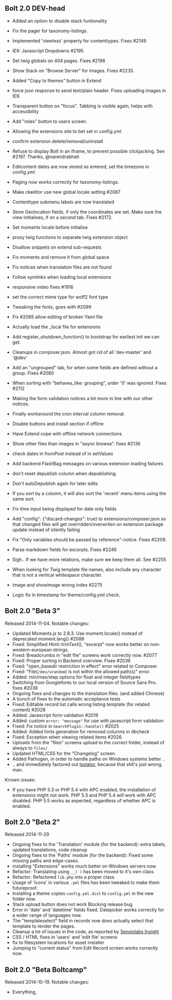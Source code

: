 Bolt 2.0 DEV-head
-----------------

- Added an option to disable stack funtionality
- Fix the pager for taxonomy-listings.
- Implemented 'viewless' property for contenttypes. Fixes #2149
- IE9: Javascript Dropdowns #2195
- Set twig globals on 404 pages. Fixes #2198
- Show Stack on "Browse Server" for images. Fixes #2235.
- Added "Copy to themes" button in Extend
- force json response to send text/plain header. Fixes uploading images in IE9.
- Transparent button on "focus". Tabbing is visible again, helps with accessibility
- Add "roles" button to users screen.
- Allowing the extensions site to bet set in config.yml

- confirm extension delete/removal/uninstall
- Refuse to display Bolt in an iframe, to prevent possible clickjacking. See #2197. Thanks, @narendrabhati
- Editcontent dates are now stored as entered, set the timezone in config.yml
- Paging now works correctly for taxonomy-listings.
- Make ckeditor use new global locale setting #2087
- Contenttype submenu labels are now translated
- Store Geolocation fields, if only the coordinates are set. Make sure the view initialises, if on a second tab. Fixes #2172.
- Set moments locale before initialise
- proxy twig functions to separate twig extension object
- Disallow snippets on extend sub-requests
- Fix moments and remove it from global space
- Fix notices when translation files are not found
- Follow symlinks when loading local extensions
- responsive video fixes #1916
- set the correct mime type for woff2 font type
- Tweaking the fonts, goes with #2099
- Fix #2085 allow editing of broken Yaml file
- Actually load the _local file for extensions
- Add register_shutdown_function() to bootstrap for earliest init we can get.
- Cleanups in composer.json. Almost got rid of all 'dev-master' and '@dev'
- Add an "ungrouped" tab, for when some fields are defined without a group. Fixes #2080
- When sorting with "behaves_like: grouping", order '0' was ignored. Fixes #2112
- Making the form validation notices a bit more in line with our other notices.
- Finally workaround the cron interval column removal.
- Disable buttons and install section if offline
- Have Extend cope with offline network connections
- Show other files than images in "async browse". fixes #2136
- check dates in fromPost instead of in setValues
- Add backend FlashBag messages on various extension loading failures
- don't reset depublish column when depublishing
- Don't autoDepublish again for later edits
- If you sort by a column, it will also sort the 'recent' menu items using the same sort.
- Fix time input being displayed for date only fields
- Add "config": {"discard-changes": true} to extensions/composer.json so that changed files will get overridden/overwriten on extension package update instead of silently failing
- Fix "Only variables should be passed by reference"-notice. Fixes #2209.
- Parse markdown fields for excerpts. Fixes #2246
- Sigh.. If we have more relations, make sure we keep them all. See #2255
- When looking for Twig template file names, also include any character that is not a vertical whitespace character.
- image and showimage wrong index #2275
- Logic fix in timestamp for theme/config.yml check.


Bolt 2.0 "Beta 3"
-----------------

Released 2014-11-04. Notable changes:

- Updated Moments.js to 2.8.3. Use moment.locale() instead of deprecated moment.lang() #2088
- Fixed: Simplified Html::trimText(), "excerpt" now works better on non-western-european strings.
- Fixed: Breadcrumbs in "edit file" screens work correctly now. #2077
- Fixed: Proper sorting in Backend overview. Fixes #2036
- Fixed: "open_basedir restriction in effect" error related to Composer.
- Fixed: "File(`/dev/urandom`) is not within the allowed path(s)" error.
- Added: min/max/step options for float and integer fieldtypes
- Switching from Googlefonts to our local version of Source Sans Pro. fixes #2038
- Ongoing fixes and changes to the translation files. (and added Chinese)
- A bunch of fixes to the automatic acceptance tests
- Fixed: Editable record list calls wrong listing template (for related content) #2028
- Added: Javascript form validation #2019
- Added: custom `error: "message"` for use with javascript form validation
- Fixed: Fix notice in `SearchPlugin::handle()` #2025
- Added: Added hints generation for removed columns in dbcheck
- Fixed: Exception when viewing related items #2026
- Uploads from the "files" screens upload to the correct folder, instead of always to `files/`
- Updated HTML/CSS for the "Changelog" screen.
- Added Pathogen, in order to handle paths on Windows systems better ..
- .. and immediately factored out [Isolator](https://github.com/IcecaveStudios/isolator), because that shit's just wrong, man.

Known issues:

- If you have PHP 5.3 or PHP 5.4 with APC enabled, the installation of extensions might not work. PHP 5.3 and PHP 5.4 _will_ work with APC disabled. PHP 5.5 works as expected, regardless of whether APC is enabled.

Bolt 2.0 "Beta 2"
-----------------

Released 2014-11-29

- Ongoing fixes to the 'Translation' module (for the backend): extra labels, updated translations, code cleanup
- Ongoing fixes to the 'Paths' module (for the backend): Fixed some missing paths and edge-cases.
- installing "Extensions" works much better on Windows servers now.
- Refactor: Translating using `__( )` has been moved to it's own class
- Refactor: Refactored `lib.php` into a proper class.
- Usage of 'icons' in various `.yml` files has been tweaked to make them futureproof.
- Installing a theme copies `config.yml.dist` to `config.yml` in the new folder now.
- Stack upload button does not work  Blocking release bug
- Error in 'date' and 'datetime' fields fixed. Datepicker works correctly for a wider range of languages now.
- The "templateselect" field in records now does actually select that template to render the pages.
- Cleanup a lot of issues in the code, as reported by [Sensiolabs Insight](https://insight.sensiolabs.com/projects/4d1713e3-be44-4c2e-ad92-35f65eee6bd5)
- CSS / HTML fixes in 'users' and 'edit file' screens
- fix to filesystem locations for asset installer
- Jumping to "current status" from Edit Record screen works correctly now.

Bolt 2.0 "Beta Boltcamp"
------------------------

Released 2014-10-19. Notable changes:

- Everything[.](http://sandvoxxcheap.com/wp-content/uploads/2014/07/ZPWb7iM.gif)
